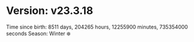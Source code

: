 # Version: v23.3.18
Time since birth: 8511 days, 204265 hours, 12255900 minutes, 735354000 seconds
Season: Winter ❄️
